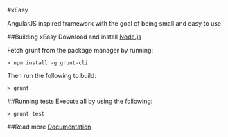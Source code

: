 #xEasy

AngularJS inspired framework with the goal of being small and easy to use

##Building xEasy
Download and install [Node.js](http://nodejs.org/)

Fetch grunt from the package manager by running:
```
> npm install -g grunt-cli
```

Then run the following to build:
```
> grunt
```

##Running tests
Execute all by using the following:

```
> grunt test
```

##Read more
[Documentation](https://github.com/cbird/xEasy/wiki/Documentation "Go to documentation")
